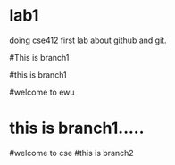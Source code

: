 # lab1
doing cse412 first lab about github and git.




#This is branch1


#this is branch1

#welcome to ewu
# this is branch1.....


#welcome to cse
#this is branch2

